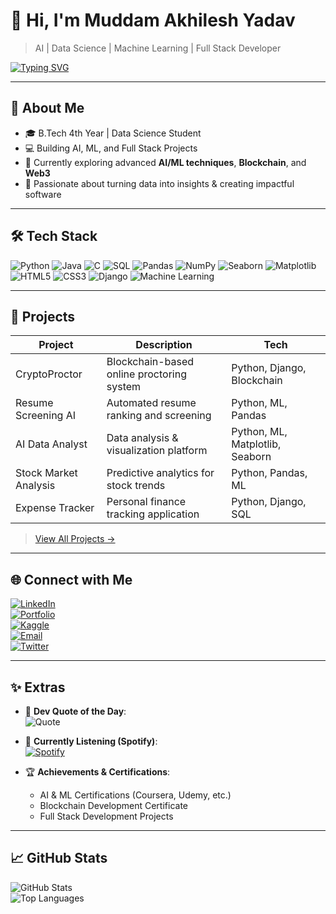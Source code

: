 # 👋 Hi, I'm Muddam Akhilesh Yadav

> AI | Data Science | Machine Learning | Full Stack Developer  

[![Typing SVG](https://readme-typing-svg.herokuapp.com?font=Fira+Code&size=25&pause=1000&width=600&lines=AI+Enthusiast;Data+Scientist;Full+Stack+Developer;ML+Practitioner)](https://git.io/typing-svg)

---

## 🚀 About Me
- 🎓 B.Tech 4th Year | Data Science Student  
- 💻 Building AI, ML, and Full Stack Projects  
- 🌱 Currently exploring advanced **AI/ML techniques**, **Blockchain**, and **Web3**  
- 🎯 Passionate about turning data into insights & creating impactful software  

---

## 🛠️ Tech Stack
![Python](https://img.shields.io/badge/Python-3776AB?style=for-the-badge&logo=python&logoColor=white)
![Java](https://img.shields.io/badge/Java-ED8B00?style=for-the-badge&logo=java&logoColor=white)
![C](https://img.shields.io/badge/C-00599C?style=for-the-badge&logo=c&logoColor=white)
![SQL](https://img.shields.io/badge/SQL-4479A1?style=for-the-badge&logo=mysql&logoColor=white)
![Pandas](https://img.shields.io/badge/Pandas-150458?style=for-the-badge&logo=pandas&logoColor=white)
![NumPy](https://img.shields.io/badge/NumPy-013243?style=for-the-badge&logo=numpy&logoColor=white)
![Seaborn](https://img.shields.io/badge/Seaborn-000000?style=for-the-badge)
![Matplotlib](https://img.shields.io/badge/Matplotlib-F7931E?style=for-the-badge&logo=matplotlib&logoColor=white)
![HTML5](https://img.shields.io/badge/HTML5-E34F26?style=for-the-badge&logo=html5&logoColor=white)
![CSS3](https://img.shields.io/badge/CSS3-1572B6?style=for-the-badge&logo=css3&logoColor=white)
![Django](https://img.shields.io/badge/Django-092E20?style=for-the-badge&logo=django&logoColor=white)
![Machine Learning](https://img.shields.io/badge/Machine_Learning-FF6F61?style=for-the-badge)

---

## 📂 Projects
| Project | Description | Tech |
|---------|-------------|------|
| CryptoProctor | Blockchain-based online proctoring system | Python, Django, Blockchain |
| Resume Screening AI | Automated resume ranking and screening | Python, ML, Pandas |
| AI Data Analyst | Data analysis & visualization platform | Python, ML, Matplotlib, Seaborn |
| Stock Market Analysis | Predictive analytics for stock trends | Python, Pandas, ML |
| Expense Tracker | Personal finance tracking application | Python, Django, SQL |

> [View All Projects →](https://github.com/MuddamAkhileshYadav?tab=repositories)

---

## 🌐 Connect with Me
[![LinkedIn](https://img.shields.io/badge/LinkedIn-0A66C2?style=for-the-badge&logo=linkedin&logoColor=white)](https://www.linkedin.com/in/muddam-akhilesh-yadav)  
[![Portfolio](https://img.shields.io/badge/Portfolio-FF69B4?style=for-the-badge&logo=about.me&logoColor=white)](https://yourportfolio.com)  
[![Kaggle](https://img.shields.io/badge/Kaggle-20BEFF?style=for-the-badge&logo=kaggle&logoColor=white)](https://www.kaggle.com/yourprofile)  
[![Email](https://img.shields.io/badge/Email-D14836?style=for-the-badge&logo=gmail&logoColor=white)](mailto:your.email@example.com)  
[![Twitter](https://img.shields.io/badge/Twitter-1DA1F2?style=for-the-badge&logo=twitter&logoColor=white)](https://twitter.com/yourhandle)  

---

## ✨ Extras
- 💬 **Dev Quote of the Day**:  
![Quote](https://quotes-github-readme.vercel.app/api?type=horizontal&theme=radical)  

- 🎵 **Currently Listening (Spotify)**:  
[![Spotify](https://spotify-github-profile.vercel.app/api/view?uid=yourspotifyid&cover_image=true&theme=novatorem)](https://open.spotify.com/user/yourspotifyid)  

- 🏆 **Achievements & Certifications**:  
  - AI & ML Certifications (Coursera, Udemy, etc.)  
  - Blockchain Development Certificate  
  - Full Stack Development Projects  

---

## 📈 GitHub Stats
![GitHub Stats](https://github-readme-stats.vercel.app/api?username=MuddamAkhileshYadav&show_icons=true&theme=radical)  
![Top Languages](https://github-readme-stats.vercel.app/api/top-langs/?username=MuddamAkhileshYadav&layout=compact&theme=radical)
